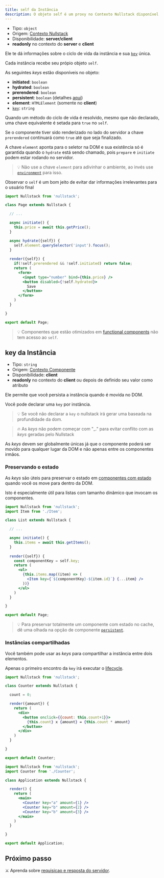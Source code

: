```yaml
---
title: self da Instância
description: O objeto self é um proxy no Contexto Nullstack disponível no client e te dá informações sobre o ciclo de vida da instância
---
```


- Tipo: `object`
- Origem: [Contexto Nullstack](/pt-br/contexto#----contexto-nullstack)
- Disponibilidade: **server/client**
- **readonly** no contexto do **server** e **client**

Ele te dá informações sobre o ciclo de vida da instância e sua [`key`](#key-da-inst-ncia) única.

Cada instância recebe seu própio objeto `self`.

As seguintes *keys* estão disponíveis no objeto:

- **initiated**: `boolean`
- **hydrated**: `boolean`
- **prerendered**: `boolean`
- **persistent**: `boolean` (detalhes [aqui](/pt-br/componentes-persistentes))
- **element**: `HTMLElement` (somente no **client**)
- [`key`](#key-da-inst-ncia): `string`

Quando um método do ciclo de vida é resolvido, mesmo que não declarado, uma chave equivalente é setada para `true` no `self`.

Se o componente tiver sido renderizado no lado do servidor a chave `prerendered` continuará como `true` até que seja finalizado.

A chave `element` aponta para o seletor na DOM e sua existência só é garantida quando o `hydrate` está sendo chamado, pois `prepare` e `initiate` podem estar rodando no servidor.

> 💡 Não use a chave `element` para adivinhar o ambiente, ao invés use [`environment`](/pt-br/contexto-environment) para isso.

Observar o `self` é um bom jeito de evitar dar informações irrelevantes para o usuário final

```jsx
import Nullstack from 'nullstack';

class Page extends Nullstack {

  // ...

  async initiate() {
    this.price = await this.getPrice();
  }

  async hydrate({self}) {
    self.element.querySelector('input').focus();
  }
 
  render({self}) {
    if(!self.prerendered && !self.initiated) return false;
    return (
      <form> 
        <input type="number" bind={this.price} />
        <button disabled={!self.hydrated}> 
          Save
        </button>
      </form>
    )
  }

}

export default Page;
```

> 💡 Componentes que estão otimizados em [functional components](/pt-br/componentes-renderizaveis) não tem acesso ao `self`.

## key da Instância

- Tipo: `string`
- Origem: [Contexto Componente](/pt-br/contexto#----contexto-componente)
- Disponibilidade: **client**
- **readonly** no contexto do **client** ou depois de definido seu valor como atributo

Ele permite que você persista a instância quando é movida no DOM.

Você pode declarar uma `key` por instância.

> 💡 Se você não declarar a `key` o nullstack irá gerar uma baseada na profundidade da dom.

> 🔥 As *keys* não podem começar com "_." para evitar conflito com as *keys* geradas pelo Nullstack

As *keys* devem ser globalmente únicas já que o componente poderá ser movido para qualquer lugar da DOM e não apenas entre os componentes irmãos.

### Preservando o estado

As *keys* são úteis para preservar o estado em [componentes com estado](/pt-br/componentes-com-estado) quando você os move para dentro da DOM.

Isto é especialmente útil para listas com tamanho dinâmico que invocam os componentes.

```jsx
import Nullstack from 'nullstack';
import Item from './Item';

class List extends Nullstack {

  // ...

  async initiate() {
    this.items = await this.getItems();
  }
 
  render({self}) {
    const componentKey = self.key;
    return (
      <ul> 
        {this.items.map((item) => (
          <Item key={`${componentKey}-${item.id}`} {...item} />
        ))}
      </ul>
    )
  }

}

export default Page;
```

> 💡 Para preservar totalmente um componente com estado no cache, dê uma olhada na opção de componente [`persistent`](/pt-br/componentes-persistentes).

### Instâncias compartilhadas

Você também pode usar as *keys* para compartilhar a instância entre dois elementos.

Apenas o primeiro encontro da `key` irá executar o [lifecycle](/pt-br/ciclo-de-vida-full-stack).

```jsx
import Nullstack from 'nullstack';

class Counter extends Nullstack {

  count = 0;

  render({amount}) {
    return (
      <div>
        <button onclick={{count: this.count+1}}>
          {this.count} x {amount} = {this.count * amount}
        </button>  
      </div>
    )
  }

}

export default Counter;
```

```jsx
import Nullstack from 'nullstack';
import Counter from './Counter';

class Application extends Nullstack {

  render() {
    return (
      <main>
        <Counter key="a" amount={1} />
        <Counter key="b" amount={2} />
        <Counter key="b" amount={3} />
      </main>
    )
  }

}

export default Application;
```

## Próximo passo

⚔ Aprenda sobre [requisicao e resposta do servidor](/pt-br/requisicao-e-resposta-do-servidor).